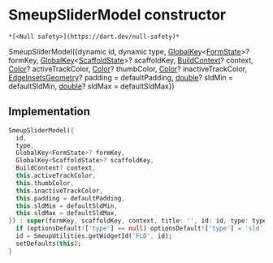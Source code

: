 


# SmeupSliderModel constructor




    *[<Null safety>](https://dart.dev/null-safety)*



SmeupSliderModel({dynamic id, dynamic type, [GlobalKey](https://api.flutter.dev/flutter/widgets/GlobalKey-class.html)&lt;[FormState](https://api.flutter.dev/flutter/widgets/FormState-class.html)>? formKey, [GlobalKey](https://api.flutter.dev/flutter/widgets/GlobalKey-class.html)&lt;[ScaffoldState](https://api.flutter.dev/flutter/material/ScaffoldState-class.html)>? scaffoldKey, [BuildContext](https://api.flutter.dev/flutter/widgets/BuildContext-class.html)? context, [Color](https://api.flutter.dev/flutter/dart-ui/Color-class.html)? activeTrackColor, [Color](https://api.flutter.dev/flutter/dart-ui/Color-class.html)? thumbColor, [Color](https://api.flutter.dev/flutter/dart-ui/Color-class.html)? inactiveTrackColor, [EdgeInsetsGeometry](https://api.flutter.dev/flutter/painting/EdgeInsetsGeometry-class.html)? padding = defaultPadding, [double](https://api.flutter.dev/flutter/dart-core/double-class.html)? sldMin = defaultSldMin, [double](https://api.flutter.dev/flutter/dart-core/double-class.html)? sldMax = defaultSldMax})





## Implementation

```dart
SmeupSliderModel({
  id,
  type,
  GlobalKey<FormState>? formKey,
  GlobalKey<ScaffoldState>? scaffoldKey,
  BuildContext? context,
  this.activeTrackColor,
  this.thumbColor,
  this.inactiveTrackColor,
  this.padding = defaultPadding,
  this.sldMin = defaultSldMin,
  this.sldMax = defaultSldMax,
}) : super(formKey, scaffoldKey, context, title: '', id: id, type: type) {
  if (optionsDefault!['type'] == null) optionsDefault!['type'] = 'sld';
  id = SmeupUtilities.getWidgetId('FLD', id);
  setDefaults(this);
}
```







